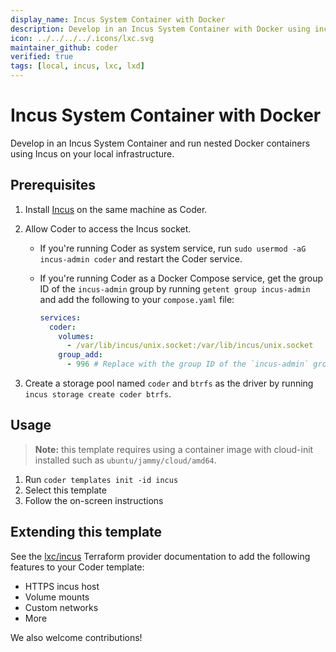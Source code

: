 ```yaml
---
display_name: Incus System Container with Docker
description: Develop in an Incus System Container with Docker using incus
icon: ../../../../.icons/lxc.svg
maintainer_github: coder
verified: true
tags: [local, incus, lxc, lxd]
---
```


# Incus System Container with Docker

Develop in an Incus System Container and run nested Docker containers using Incus on your local infrastructure.

## Prerequisites

1. Install [Incus](https://linuxcontainers.org/incus/) on the same machine as Coder.
2. Allow Coder to access the Incus socket.
   - If you're running Coder as system service, run `sudo usermod -aG incus-admin coder` and restart the Coder service.
   - If you're running Coder as a Docker Compose service, get the group ID of the `incus-admin` group by running `getent group incus-admin` and add the following to your `compose.yaml` file:

     ```yaml
     services:
       coder:
         volumes:
           - /var/lib/incus/unix.socket:/var/lib/incus/unix.socket
         group_add:
           - 996 # Replace with the group ID of the `incus-admin` group
     ```

3. Create a storage pool named `coder` and `btrfs` as the driver by running `incus storage create coder btrfs`.

## Usage

> **Note:** this template requires using a container image with cloud-init installed such as `ubuntu/jammy/cloud/amd64`.

1. Run `coder templates init -id incus`
1. Select this template
1. Follow the on-screen instructions

## Extending this template

See the [lxc/incus](https://registry.terraform.io/providers/lxc/incus/latest/docs) Terraform provider documentation to
add the following features to your Coder template:

- HTTPS incus host
- Volume mounts
- Custom networks
- More

We also welcome contributions!
